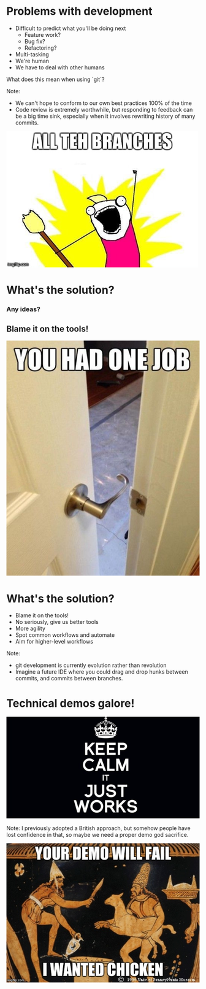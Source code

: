 <!-- .slide: data-state="normal" id="problems" data-menu-title="Problems" data-timing="60" -->
# Problems with development

*   <!-- .element: class="fragment" -->
    Difficult to predict what you'll be doing next
    *   <!-- .element: class="fragment" -->
        Feature work?
    *   <!-- .element: class="fragment" -->
        Bug fix?
    *   <!-- .element: class="fragment" -->
        Refactoring?
*   <!-- .element: class="fragment" -->
    Multi-tasking
*   <!-- .element: class="fragment" -->
    We're human
*   <!-- .element: class="fragment" -->
    We have to deal with other humans

<!-- .element: class="fragment" --> What does this mean when using `git`?

Note:
- We can't hope to conform to our own best practices 100% of the time
- Code review is extremely worthwhile, but responding to
  feedback can be a big time sink, especially when it involves
  rewriting history of many commits.


<!-- .slide: data-state="blank-slide" class="full-screen" id="all-teh-branches" data-menu-title="Argh" data-timing="20" -->
<img alt="All teh branches!" src="images/all-teh-branches.jpg" />


<!-- .slide: data-state="normal" id="whats-the-solution" data-timing="40" -->
# What's the solution?

### Any ideas?

## Blame it on the tools!  <!-- .element: class="fragment" -->


<!-- .slide: data-state="blank-slide" class="full-screen" id="one-job" data-menu-title="You had one job" data-timing="20" -->
<img alt="You had one job (door with knob on the wrong way)" src="images/one-job.jpg" />


<!-- .slide: data-state="normal" id="solution" data-menu-title="Solutions" data-timing="60" -->
# What's the solution?

*   Blame it on the tools!
*   No seriously, give us better tools
*   <!-- .element: class="fragment" -->
    More agility
*   <!-- .element: class="fragment" -->
    Spot common workflows and automate
*   <!-- .element: class="fragment" -->
    Aim for higher-level workflows

Note:
- git development is currently evolution rather than revolution
- Imagine a future IDE where you could drag and drop hunks
  between commits, and commits between branches.


<!-- .slide: data-state="section-break" id="demos" data-menu-title="Demos" data-timing="20" -->
# Technical demos galore!


<!-- .slide: data-state="blank-slide" class="full-screen" id="keep-calm" data-menu-title="Keep Calm" data-timing="40" -->
<img alt="Keep Calm, It Just Works" src="images/keep-calm-it-just-works.jpg" />

Note:
I previously adopted a British approach, but somehow people
have lost confidence in that, so maybe we need a proper demo
god sacrifice.


<!-- .slide: data-state="blank-slide" class="full-screen" id="demo-sacrifice" data-menu-title="Demo god sacrifice" data-timing="40" -->
<img alt="Demo god sacrifice" src="images/sacrifice.jpg" />
